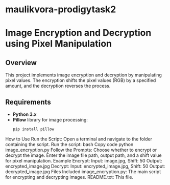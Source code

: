 # maulikvora-prodigytask2
# Image Encryption and Decryption using Pixel Manipulation
## Overview
This project implements image encryption and decryption by manipulating pixel values. The encryption shifts the pixel values (RGB) by a specified amount, and the decryption reverses the process.
## Requirements
- **Python 3.x**
- **Pillow** library for image processing:
  ```bash
  pip install pillow
How to Use
Run the Script:
Open a terminal and navigate to the folder containing the script.
Run the script:
bash
Copy code
python image_encryption.py
Follow the Prompts:
Choose whether to encrypt or decrypt the image.
Enter the image file path, output path, and a shift value for pixel manipulation.
Example
Encrypt:
Input: image.jpg, Shift: 50
Output: encrypted_image.jpg
Decrypt:
Input: encrypted_image.jpg, Shift: 50
Output: decrypted_image.jpg
Files Included
image_encryption.py: The main script for encrypting and decrypting images.
README.txt: This file.
